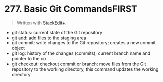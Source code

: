 # 277. Basic Git CommandsFIRST


> Written with [StackEdit+](https://stackedit.net/).


- git status: current state of the Git repository
- git add: add files to the staging area
- git commit: write changes to the Git repository; creates a new commit object
- git log: history of the changes (commits); current branch name and pointer to the co
- git checkout: checkout commit or branch: move files from the Git repository to the working directory, this command updates the working directory




<!--stackedit_data:
eyJoaXN0b3J5IjpbLTE1NTcyNzE4MDMsLTIwMjgyMzE3MiwtMT
g5MTgzNTI4NSwtNDc5ODgwOTUyXX0=
-->